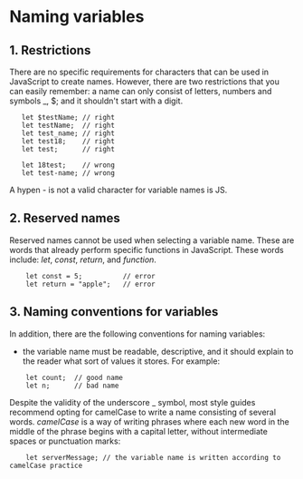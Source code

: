 # Naming variables
## 1. Restrictions
There are no specific requirements for characters that can be used in JavaScript to
create names. However, there are two restrictions that you can easily remember: a
name can only consist of letters, numbers and symbols _, $; and it shouldn't start
with a digit.
```
   let $testName; // right
   let testName;  // right
   let test_name; // right
   let test18;    // right
   let test;      // right

   let 18test;    // wrong
   let test-name; // wrong
```
A hypen - is not a valid character for variable names is JS.

## 2. Reserved names
Reserved names cannot be used when selecting a variable name. These are words that
already perform specific functions in JavaScript. These words include: *let*, *const*,
*return*, and *function*.
```
    let const = 5;          // error
    let return = "apple";   // error
```

## 3. Naming conventions for variables
In addition, there are the following conventions for naming variables:
- the variable name must be readable, descriptive, and it should explain to the
  reader what sort of values it stores. For example:
```
    let count;  // good name
    let n;      // bad name
```
Despite the validity of the underscore _ symbol, most style guides recommend
opting for camelCase to write a name consisting of several words. *camelCase* is
a way of writing phrases where each new word in the middle of the phrase begins
with a capital letter, without intermediate spaces or punctuation marks:
```
    let serverMessage; // the variable name is written according to camelCase practice
```
